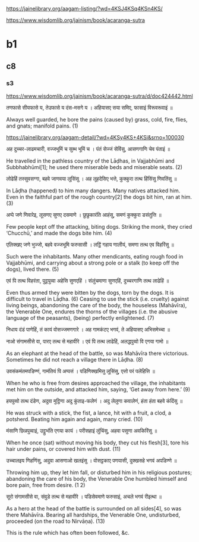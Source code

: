 

https://jainelibrary.org/aagam-listing/?wd=4KSJ4KSq4KSn4KS/

https://www.wisdomlib.org/jainism/book/acaranga-sutra

# b1
## c8
### s3
https://www.wisdomlib.org/jainism/book/acaranga-sutra/d/doc424442.html

तणफासे सीयफासे य, तेउफासे य दंस-मसगे य । अहियासए सया समिए, फासाइं विरूवरूवाइं ॥

Always well guarded, he bore the pains (caused by) grass, cold, fire, flies, and gnats; manifold pains. (1)

https://jainelibrary.org/aagam-detail/?wd=4KSy4KS+4KSi&srno=100030

अह दुच्चर-लाढमचारी, वज्जभूमिं च सुब्भ भूमिं च । पंतं सेज्जं सेविंसु, आसणगाणि चेव पंताइं ॥

He travelled in the pathless country of the Lāḍhas, in Vajjabhūmi and Subbhabhūmi[1]; he used there miserable beds and miserable seats. (2)

लोढेहिं तस्सुवसग्गा, बहवे जाणवया लूसिंसु । अह लूहदेसिए भत्ते, कुक्कुरा तत्थ हिंसिंसु णिवतिंसु ॥

In Lāḍha (happened) to him many dangers. Many natives attacked him. Even in the faithful part of the rough country[2] the dogs bit him, ran at him. (3)

अप्पे जणे णिवारेइ, लूसणए सुणए दसमाणे । छुछुकारंति आहंसु, समणं कुक्कुरा डसंतुत्ति ॥

Few people kept off the attacking, biting dogs. Striking the monk, they cried ‘Chucchū,’ and made the dogs bite him. (4)

एलिक्खए जणे भुज्जो, बहवे वज्जभूमि फरुसासी । लट्ठिं गहाय णालीयं, समणा तत्थ एव विहरिंसु ॥

Such were the inhabitants. Many other mendicants, eating rough food in Vajjabhūmi, and carrying about a strong pole or a stalk (to keep off the dogs), lived there. (5)

एवं पि तत्थ विहरंता, पुट्ठपुव्वा अहेसि सुणएहिं । संलुंचमाणा सुणएहिं, दुच्चरगाणि तत्थ लाढेहिं ॥

Even thus armed they were bitten by the dogs, torn by the dogs. It is difficult to travel in Lāḍha. (6) Ceasing to use the stick (i.e. cruelty) against living beings, abandoning the care of the body, the houseless (Mahāvīra), the Venerable One, endures the thorns of the villages (i.e. the abusive language of the peasants), (being) perfectly enlightened. (7)

निधाय दंडं पाणेहिं, तं कायं वोसज्जमणगारे । अह गामकंटए भगवं, ते अहियासए अभिसमेच्चा ॥

नाओ संगामसीसे वा, पारए तत्थ से महावीरे । एवं पि तत्थ लाढेहिं, अलद्धपुव्वो वि एगया गामो ॥

As an elephant at the head of the battle, so was Mahāvīra there victorious. Sometimes he did not reach a village there in Lāḍha. (8)

उवसंकमंतमपडिण्णं, गामंतियं पि अप्पत्तं । पडिणिक्खमित्तु लूसिंसु, एत्तो परं पलेहित्ति ॥

When he who is free from desires approached the village, the inhabitants met him on the outside, and attacked him, saying, ‘Get away from here.’ (9)

हयपुव्वो तत्थ दंडेण, अदुवा मुट्ठिणा अदु कुंताइ-फलेणं । अदु लेलुणा कवालेणं, हंता हंता बहवे कंदिंसु ॥

He was struck with a stick, the fist, a lance, hit with a fruit, a clod, a potsherd. Beating him again and again, many cried. (10)

मंसाणि छिन्नपुव्वाइं, उट्ठुभंति एगया कायं । परीसहाइं लुंचिंसु, अहवा पसुणा अवकिरिंसु ॥

When he once (sat) without moving his body, they cut his flesh[3], tore his hair under pains, or covered him with dust. (11)

उच्चालइय णिहणिंसु, अदुवा आसणाओ खलइंसु । वोसट्ठकाए पणयासी, दुक्खसहे भगवं अपडिण्णे ॥

Throwing him up, they let him fall, or disturbed him in his religious postures; abandoning the care of his body, the Venerable One humbled himself and bore pain, free from desire. (1 2)

सूरो संगामसीसे वा, संवुडे तत्थ से महावीरे । पडिसेवमाणे फरुसाइं, अचले भगवं रीइत्था ॥

As a hero at the head of the battle is surrounded on all sides[4], so was there Mahāvīra. Bearing all hardships, the Venerable One, undisturbed, proceeded (on the road to Nirvāṇa). (13)

This is the rule which has often been followed, &c.